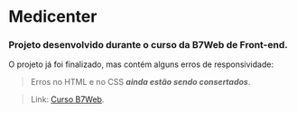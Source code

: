 # Medicenter
### Projeto desenvolvido durante o curso da B7Web de Front-end.

O projeto já foi finalizado, mas contém alguns erros de responsividade:
> Erros no HTML e no CSS ***ainda estão sendo consertados***.


> Link: [Curso B7Web](https://b7web.com.br/fullstack/?gclid=Cj0KCQiA0-6ABhDMARIsAFVdQv8SFlxDIQCZBqV9o04SH9Tp3RI8niYBPnf-ojNnr7I7wu9P_j_pOu8aAiWcEALw_wcB).
